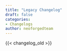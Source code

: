```yaml
---
title: "Legacy Changelog"
draft: false
categories: 
- Changelogs
author: neoforgedteam
---
```


{{< changelog_old >}}
